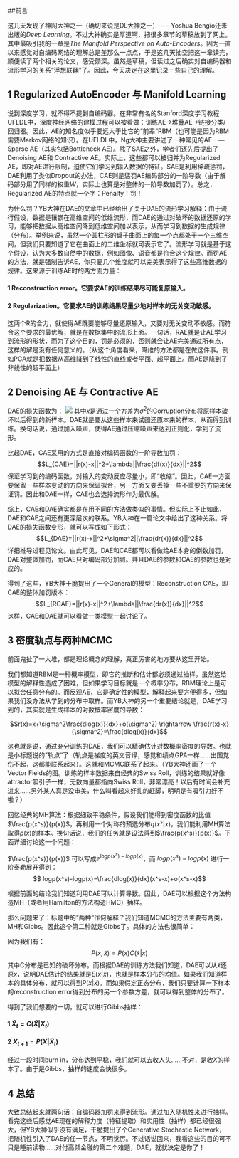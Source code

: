 ##前言

这几天发现了神网大神之一（确切来说是DL大神之一）——Yoshua Bengio还未出版的*Deep Learning*。不过大神确实是厚道啊，把很多章节的草稿放到了网上。其中最吸引我的一章是*The Manifold Perspective on Auto-Encoders*。因为一直以来感觉对自编码网络的理解总是差那么一点点，于是这几天抽空把这一章读完，顺便读了两个相关的论文，感受颇深。虽然是草稿，但读过之后确实对自编码器和流形学习的关系“浮想联翩”了。因此，今天决定在这里记录一些自己的理解。

## 1 Regularized AutoEncoder 与 Manifold Learning

说到深度学习，就不得不提到自编码器。在非常有名的Stanford深度学习教程UFLDL中，深度神经网络的建模过程可以被看做：训练AE$\rightarrow$堆叠AE$\rightarrow$链接分类/回归器。因此，AE的知名度似乎要远大于比它的“前辈”RBM（也可能是因为RBM需要Markov网络的知识）。在UFLDL中，Ng大神主要讲述了一种常见的AE——Sparse AE（其实包括Bottleneck AE）。除了SAE之外，学者们还先后提出了Denoising AE和 Contractive AE。实际上，这些都可以被归并为Regularized AE，即对AE进行限制，迫使它们学习到输入数据的特征。SAE是利用稀疏惩罚，DAE利用了类似Dropout的办法，CAE则是惩罚AE编码部分的一阶导数（由于解码部分用了同样的权重$W$，实际上也算是对整体的一阶导数加罚了）。总之，Regularized AE的特点就一个字：Penalty！罚！

为什么罚？YB大神在DAE的文章中已经给出了关于DAE的流形学习解释：由于流行假设，数据是镶嵌在高维空间的低维流形，而DAE的通过对破坏的数据还原的学习，能够把数据从高维空间降到低维空间加以表示，从而学习到数据的生成规律（分布）。举例来说，虽然一个圆柱形的罐子曲面上的每一个点都处于一个三维空间，但我们只要知道了它在曲面上的二维坐标就可表示它了。流形学习就是基于这个假设，认为大多数自然中的数据，例如图像、语音都是符合这个规律。而罚AE的方法，就是强制告诉AE，你只要几个维度就可以完美表示得了这些高维数据的规律。这来源于训练AE时的两方面力量：
#### 1 Reconstruction error。它要求AE的训练结果尽可能复原输入。
#### 2 Regularization。它要求AE的训练结果尽量少地对样本的无关变动敏感。
这两个R的合力，就使得AE既要能够尽量还原输入，又要对无关变动不敏感。而符合这个要求的最优解，就是在数据集中的流形上面。一句话，RAE就是让AE学习到流形的形状，而为了这个目的，罚是必须的，否则就会让AE完美通过所有点，这样的解是没有任何意义的。（从这个角度看来，降维的方法都是在做这件事。例如PCA就是把数据从高维降到了线性的直线或者平面、超平面上。而AE是降到了非线性的超平面上）

## 2 Denoising AE 与 Contractive AE

DAE的损失函数为：
<img src="http://www.forkosh.com/mathtex.cgi? L_{DAE}=||r(\tilde{x})-x||^2">
其中$\tilde{x}$是通过一个方差为$\sigma^2$的Corruption分布将原样本破坏以后得到的新样本。DAE就是要从这些样本来试图还原本来的样本，从而得到训练。换句话说，通过加入噪声，使得AE通过压缩噪声来达到正则化，学到了流形。

比起DAE，CAE采用的方式是直接对编码函数的一阶导数加罚：
$$L_{CAE}=||r(x)-x||^2+\lambda||\frac{df(x)}{dx}||^2$$
保证学习到的编码函数，对输入的变动反应尽量小，即“收缩”。因此，CAE一方面要保留一些样本变动的方向来保证拟合，另一方面又要丢掉一些不重要的方向来保证罚。因此和DAE一样，CAE也会选择流形作为最优解。

综上，CAE和DAE确实都是在用不同的方法做类似的事情。但实际上不止如此，DAE和CAE之间还有更深层次的联系。YB大神在一篇论文中给出了这种关系。将DAE的损失函数变形，就可以写成如下形式：
$$L_{DAE}=||r(x)-x||^2+\sigma^2||\frac{dr(x)}{dx}||^2$$
详细推导过程见论文。由此可见，DAE和CAE都可以看做给AE本身的倒数加罚，DAE对整体加罚，而CAE只对编码部分加罚。并且DAE的参数和CAE的参数也是对应的。

得到了这些，YB大神干脆提出了一个General的模型：Reconstruction CAE，即CAE的整体加罚版本：
$$L_{RCAE}=||r(x)-x||^2+\lambda||\frac{dr(x)}{dx}||^2$$
这样，CAE和DAE就可以看做一类模型一起讨论了。

## 3 密度轨点与两种MCMC

前面鬼扯了一大堆，都是理论概念的理解，真正厉害的地方要从这里开始。

我们都知道RBM是一种概率模型，即它的推断和估计都必须通过抽样。虽然这给模型的解释性造成了困难，但如果学习目标就是一个概率分布，RBM理论上是可以拟合任意分布的。而反观AE，它是确定性的模型，解释起来要方便得多，但如果我们没办法从学到的分布中取样。而YB大神的另一个重要结论就是，DAE学习到的，其实就是生成样本的对数概率密度的导数：

$$r(x)=x+\sigma^2\frac{dlog(x)}{dx}+o(\sigma^2) \rightarrow \frac{r(x)-x}{\sigma^2}=\frac{dlog(x)}{dx}$$

这也就是说，通过充分训练的DAE，我们可以精确估计对数概率密度的导数。也就是小标题说的”轨点“了（轨点是梯度的英文音译，感觉和绩点GPA一样……出国党伤不起，这都能联系起来）。这就和MCMC联系了起来。（YB大神还画了一个Vector Fields的图。训练的样本数据来自经典的Swiss Roll，训练的结果就好像attractor吸引子一样，无数向量都指向Swiss Roll，非常漂亮！以后有时间会补充进来……另外某人真是没审美，什么叫看起来好扎的赶脚，明明是有吸引力好不啦？） 

回忆经典的MH算法：根据细致平稳条件，假设我们能得到密度函数的比值$\frac{p(x^s)}{p(x)}$，再利用一个对称的预选分布$q(x^s|x)$，我们能利用MH算法取得$p(x)$的样本。换句话说，我们的任务就是设法得到$\frac{p(x^s)}{p(x)}$。下面详细讨论这一个问题：

$\frac{p(x^s)}{p(x)}$ 可以写成$e^{logp(x^s)-logp(x)}$，而 $logp(x^s)-logp(x)$ 进行一阶泰勒展开得到：
$$ logp(x^s)-logp(x)=\frac{dlog(x)}{dx}(x^s-x)+o(x^s-x)$$

根据前面的结论我们知道利用DAE可以计算导数。因此，DAE可以根据这个方法构造MH（或者用Hamilton的方法构造HMC）抽样。

那么问题来了：标题中的“两种“作何解释？我们知道MCMC的方法主要有两类，MH和Gibbs。因此这个第二种就是Gibbs了。具体的方法也很简单：

因为我们有：
$$P(x,\tilde{x})=P(x)C(\tilde{x}|x)$$
其中C分布是已知的破坏分布。而根据DAE的训练方法我们知道，DAE可以从$\tilde{x}$还原$x$，说明DAE估计的结果就是$E(x|\tilde{x})$，也就是样本分布的均值。如果我们知道样本的具体分布，就可以得到$P(x|\tilde{x})$。而如果假定正态分布，我们只要计算一下样本的reconstruction error得到分布的另一个参数方差，就可以得到整体的分布了。

得到了我们想要的一切，就可以进行Gibbs抽样：

#### 1 $\tilde{X}_t=C(\tilde{X}|X_t)$
#### 2 $X_{t+1}=P(X|\tilde{X}_t)$

经过一段时间burn in，分布达到平稳，我们就可以去收人头……不对，是收$X$的样本了。由于是Gibbs，抽样的速度会快很多。

## 4 总结

大致总结起来就两句话：自编码器加罚来得到流形。通过加入随机性来进行抽样。看完这些后感觉AE现在的解释力度（特征提取）和实用性（抽样）都已经很强大，但YB大神似乎没有满足，干脆提出了个Generative Stochastic Network，把随机性引入了DAE的任一节点，不明觉厉。不过话说回来，我看这些的目的可不只是睡前读物……对付高频金融的第二个难题，DAE，就就决定是你了！
